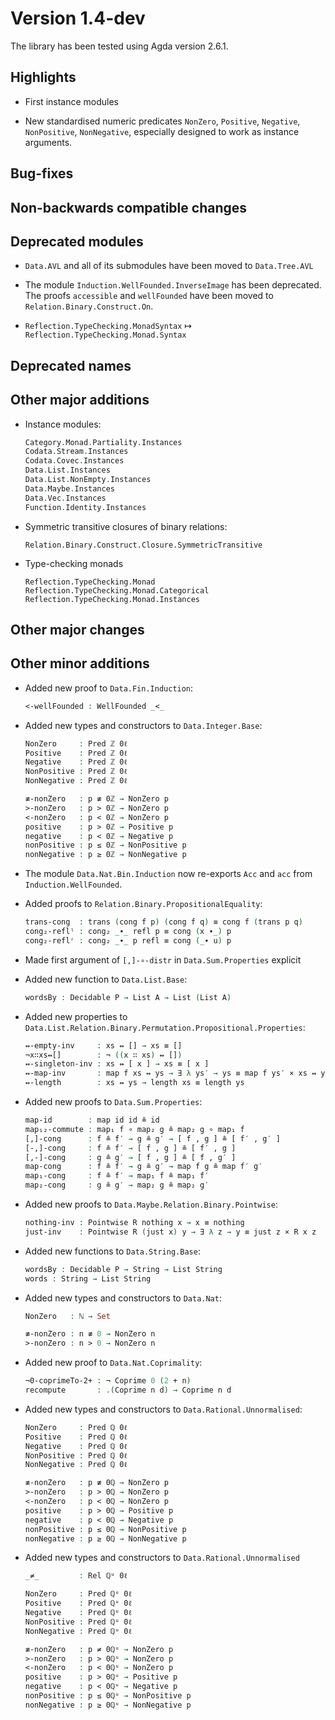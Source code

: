 Version 1.4-dev
===============

The library has been tested using Agda version 2.6.1.

Highlights
----------

* First instance modules

* New standardised numeric predicates `NonZero`, `Positive`, `Negative`,
  `NonPositive`, `NonNegative`, especially designed to work as instance
  arguments.

Bug-fixes
---------

Non-backwards compatible changes
--------------------------------

Deprecated modules
------------------

* `Data.AVL` and all of its submodules have been moved to `Data.Tree.AVL`

* The module `Induction.WellFounded.InverseImage` has been deprecated. The proofs
  `accessible` and `wellFounded` have been moved to `Relation.Binary.Construct.On`.

* `Reflection.TypeChecking.MonadSyntax` ↦ `Reflection.TypeChecking.Monad.Syntax`

Deprecated names
----------------


Other major additions
---------------------

* Instance modules:
  ```agda
  Category.Monad.Partiality.Instances
  Codata.Stream.Instances
  Codata.Covec.Instances
  Data.List.Instances
  Data.List.NonEmpty.Instances
  Data.Maybe.Instances
  Data.Vec.Instances
  Function.Identity.Instances
  ```

* Symmetric transitive closures of binary relations:
  ```
  Relation.Binary.Construct.Closure.SymmetricTransitive
  ```

* Type-checking monads
  ```
  Reflection.TypeChecking.Monad
  Reflection.TypeChecking.Monad.Categorical
  Reflection.TypeChecking.Monad.Instances
  ```

Other major changes
-------------------

Other minor additions
---------------------

* Added new proof to `Data.Fin.Induction`:
  ```agda
  <-wellFounded : WellFounded _<_
  ```

* Added new types and constructors to `Data.Integer.Base`:
  ```agda
  NonZero     : Pred ℤ 0ℓ
  Positive    : Pred ℤ 0ℓ
  Negative    : Pred ℤ 0ℓ
  NonPositive : Pred ℤ 0ℓ
  NonNegative : Pred ℤ 0ℓ

  ≢-nonZero   : p ≢ 0ℤ → NonZero p
  >-nonZero   : p > 0ℤ → NonZero p
  <-nonZero   : p < 0ℤ → NonZero p
  positive    : p > 0ℤ → Positive p
  negative    : p < 0ℤ → Negative p
  nonPositive : p ≤ 0ℤ → NonPositive p
  nonNegative : p ≥ 0ℤ → NonNegative p
  ```

* The module `Data.Nat.Bin.Induction` now re-exports `Acc` and `acc` from `Induction.WellFounded`.

* Added proofs to `Relation.Binary.PropositionalEquality`:
  ```agda
  trans-cong  : trans (cong f p) (cong f q) ≡ cong f (trans p q)
  cong₂-reflˡ : cong₂ _∙_ refl p ≡ cong (x ∙_) p
  cong₂-reflʳ : cong₂ _∙_ p refl ≡ cong (_∙ u) p
  ```

* Made first argument of `[,]-∘-distr` in `Data.Sum.Properties` explicit

* Added new function to `Data.List.Base`:
  ```agda
  wordsBy : Decidable P → List A → List (List A)
  ```

* Added new properties to ` Data.List.Relation.Binary.Permutation.Propositional.Properties`:
  ```agda
  ↭-empty-inv     : xs ↭ [] → xs ≡ []
  ¬x∷xs↭[]        : ¬ ((x ∷ xs) ↭ [])
  ↭-singleton-inv : xs ↭ [ x ] → xs ≡ [ x ]
  ↭-map-inv       : map f xs ↭ ys → ∃ λ ys′ → ys ≡ map f ys′ × xs ↭ ys′
  ↭-length        : xs ↭ ys → length xs ≡ length ys
  ```

* Added new proofs to `Data.Sum.Properties`:
  ```agda
  map-id        : map id id ≗ id
  map₁₂-commute : map₁ f ∘ map₂ g ≗ map₂ g ∘ map₁ f
  [,]-cong      : f ≗ f′ → g ≗ g′ → [ f , g ] ≗ [ f′ , g′ ]
  [-,]-cong     : f ≗ f′ → [ f , g ] ≗ [ f′ , g ]
  [,-]-cong     : g ≗ g′ → [ f , g ] ≗ [ f , g′ ]
  map-cong      : f ≗ f′ → g ≗ g′ → map f g ≗ map f′ g′
  map₁-cong     : f ≗ f′ → map₁ f ≗ map₁ f′
  map₂-cong     : g ≗ g′ → map₂ g ≗ map₂ g′
  ```

* Added new proofs to `Data.Maybe.Relation.Binary.Pointwise`:
  ```agda
  nothing-inv : Pointwise R nothing x → x ≡ nothing
  just-inv    : Pointwise R (just x) y → ∃ λ z → y ≡ just z × R x z
  ```

* Added new functions to `Data.String.Base`:
  ```agda
  wordsBy : Decidable P → String → List String
  words : String → List String
  ```

* Added new types and constructors to `Data.Nat`:
  ```agda
  NonZero   : ℕ → Set

  ≢-nonZero : n ≢ 0 → NonZero n
  >-nonZero : n > 0 → NonZero n
  ```

* Added new proof to `Data.Nat.Coprimality`:
  ```agda
  ¬0-coprimeTo-2+ : ¬ Coprime 0 (2 + n)
  recompute       : .(Coprime n d) → Coprime n d
  ```

* Added new types and constructors to `Data.Rational.Unnormalised`:
  ```agda
  NonZero     : Pred ℚ 0ℓ
  Positive    : Pred ℚ 0ℓ
  Negative    : Pred ℚ 0ℓ
  NonPositive : Pred ℚ 0ℓ
  NonNegative : Pred ℚ 0ℓ

  ≢-nonZero   : p ≢ 0ℚ → NonZero p
  >-nonZero   : p > 0ℚ → NonZero p
  <-nonZero   : p < 0ℚ → NonZero p
  positive    : p > 0ℚ → Positive p
  negative    : p < 0ℚ → Negative p
  nonPositive : p ≤ 0ℚ → NonPositive p
  nonNegative : p ≥ 0ℚ → NonNegative p
  ```

* Added new types and constructors to `Data.Rational.Unnormalised`
  ```agda
  _≠_         : Rel ℚᵘ 0ℓ

  NonZero     : Pred ℚᵘ 0ℓ
  Positive    : Pred ℚᵘ 0ℓ
  Negative    : Pred ℚᵘ 0ℓ
  NonPositive : Pred ℚᵘ 0ℓ
  NonNegative : Pred ℚᵘ 0ℓ

  ≢-nonZero   : p ≠ 0ℚᵘ → NonZero p
  >-nonZero   : p > 0ℚᵘ → NonZero p
  <-nonZero   : p < 0ℚᵘ → NonZero p
  positive    : p > 0ℚᵘ → Positive p
  negative    : p < 0ℚᵘ → Negative p
  nonPositive : p ≤ 0ℚᵘ → NonPositive p
  nonNegative : p ≥ 0ℚᵘ → NonNegative p
  ```
